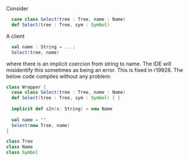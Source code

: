 Consider

```scala
  case class Select(tree : Tree, name : Name)
  def Select(tree : Tree, sym : Symbol)
```

A client 

```scala
  val name : String = ...;
  Select(tree, name)
```

where there is an implicit coercion from string to name. The IDE will misidentify this sometimes as being an error. 
This is fixed in r19928. The below code compiles without any problem:

```scala
class Wrapper {
  case class Select(tree : Tree, name : Name)
  def Select(tree : Tree, sym : Symbol) { }
  
  implicit def s2n(s: String) = new Name
  
  val name = ""
  Select(new Tree, name)
}

class Tree
class Name
class Symbol
```
